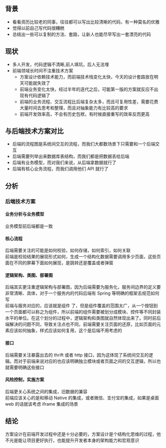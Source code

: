 ## 背景
- 看看资历比较老的同事，往往都可以写出比较清晰的代码，有一种莫名的优雅
- 觉得以前自己写代码很糟糕
- 总结出一些可以复制的方法、套路，让新人也能尽早写出一套漂亮的代码
## 现状
- 多人开发，代码逻辑不清晰,前人填坑，后人无法埋
- 前端领域长时间不注重技术方案
    - 方案设计依赖技术能力，而前端技术栈变化太快，今天的设计套路放在明天可能就失效了
    - 前端业务变化太快，经过半年的迭代之后，可能第一版的方案就反应不出现有代码逻辑了
    - 前端的业务流程、交互流程比后端复杂太多，而且可复用性差，需要花费大量时间去思考和整理，而且对抽象能力有比较高的要求
    - 前端开发效率高，不会有历史包袱，有时候直接重写的效率反而更高
## 与后端技术方案对比
- 后端的流程图是系统间交互的流程，而我们大都数场景下只需要和一个后端交互
- 后端需要列举出来数据库表结构，而我们都是把数据丢给后端
- 后端有业务模型，而对我们来说，从后端拿数据就行了
- 后端有核心业务流程，而我们调用他们 API 就行了
## 分析
### 后端技术方案
#### 业务分析与业务模型
<p>业务模型前后端都是一致</p> 

#### 核心流程
<p>
    后端需要关注的可能是如何校验，如何存储，如何索引，如何关联</br>
    前端是校验结果的展现形式如何，生成一个结构化数据需要调用多少页面，这些页面在不同的屏幕下面如何展现，是跳转还是覆盖或者弹窗
</p>

#### 逻辑架构、类图、部署图
<p>
后端其实更注重逻辑架构与部署图，因为后端需要为服务化，服务间边界的定义要非常清晰、具体，对于一个服务内的代码后端有 Spring 等明确的框架去规范如何写</br>
前端与服务对应的，应该就是组件 了，但是组件覆盖的范围太广，从一个按钮到一个页面都可以称之为组件，所以前端的组件需要被划分成模块、控件等不同封装水平的单位。在这个划分的过程中，逻辑架构和类图就自然体现出来了。同时前后端解决的问题不同，导致关注点也不同，前端需要关注页面的还原，比如页面的元素应该如何抽象，样式应该如何复用，这个是后端不用考虑的
</p>

#### 接口
<p>
后端需要关注暴露出去的 thrift 或者 http 接口，因为这体现了系统间交互的逻辑。而对于前端来说对应的也应该明确独立模块或者页面之间的交互逻辑，所以也就需要明确这些接口
</p>

#### 风险控制，实施方案
<p>
后端更关心系统之间的集成，旧数据的兼容</br>
前端应该关心的是和移动 Native 的集成，或者微信、支付宝的集成，如果是桌面 web 的话就该考虑 iframe 集成的场景
</p>

## 结论
<p>
方案设计在前端开发过程中还是十分必要的，方案设计是个结构化思维的过程，他不光是能让项目更好执行，也能提升开发者本身的架构能力和宏观意识
</p>
